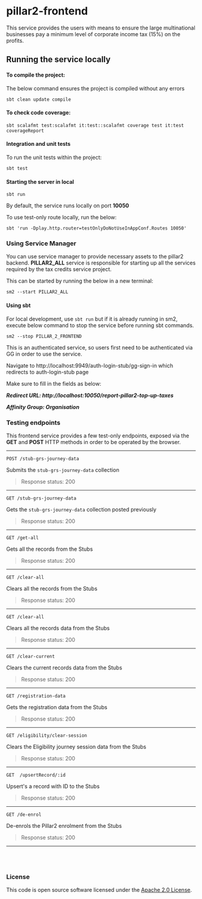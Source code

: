 # pillar2-frontend

This service provides the users with means to ensure the large multinational businesses pay a minimum
level of corporate income tax (15%) on the profits.

## Running the service locally

#### To compile the project:
The below command ensures the project is compiled without any errors

`sbt clean update compile`

#### To check code coverage:

`sbt scalafmt test:scalafmt it:test::scalafmt coverage test it:test coverageReport`

#### Integration and unit tests

To run the unit tests within the project:

`sbt test`

#### Starting the server in local
`sbt run`

By default, the service runs locally on port **10050**

To use test-only route locally, run the below:

`sbt 'run -Dplay.http.router=testOnlyDoNotUseInAppConf.Routes 10050'`

### Using Service Manager

You can use service manager to provide necessary assets to the pillar2 backend.
**PILLAR2_ALL** service is responsible for starting up all the services required by the tax credits service project.

This can be started by running the below in a new terminal:

    sm2 --start PILLAR2_ALL

#### Using sbt

For local development, use `sbt run` but if it is already running in sm2, execute below command to stop the
service before running sbt commands.

    sm2 --stop PILLAR_2_FRONTEND

This is an authenticated service, so users first need to be authenticated via GG in order to use the service.

Navigate to http://localhost:9949/auth-login-stub/gg-sign-in which redirects to auth-login-stub page

Make sure to fill in the fields as below:

***Redirect URL: http://localhost:10050/report-pillar2-top-up-taxes***

***Affinity Group: Organisation***

### Testing endpoints

This frontend service provides a few test-only endpoints, exposed via the **GET** and
**POST** HTTP methods in order to be operated by the browser.

---------------------

```POST /stub-grs-journey-data```

Submits the `stub-grs-journey-data` collection

> Response status: 200

---------------------

```GET /stub-grs-journey-data```

Gets the `stub-grs-journey-data` collection posted previously

> Response status: 200

---------------------

```GET /get-all```

Gets all the records from the Stubs

> Response status: 200

---------------------

```GET /clear-all```

Clears all the records from the Stubs

> Response status: 200

---------------------

```GET /clear-all```

Clears all the records data from the Stubs

> Response status: 200

---------------------

```GET /clear-current```

Clears the current records data from the Stubs

> Response status: 200

---------------------

```GET /registration-data```

Gets the registration data from the Stubs

> Response status: 200

---------------------

```GET /eligibility/clear-session```

Clears the Eligibility journey session data from the Stubs

> Response status: 200

---------------------

```GET  /upsertRecord/:id```

Upsert's a record with ID to the Stubs

> Response status: 200

---------------------

```GET /de-enrol```

De-enrols the Pillar2 enrolment from the Stubs

> Response status: 200

---------------------
<br><br>

### License

This code is open source software licensed under the [Apache 2.0 License]("http://www.apache.org/licenses/LICENSE-2.0.html").